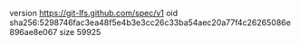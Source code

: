 version https://git-lfs.github.com/spec/v1
oid sha256:5298746fac3ea48f5e4b3e3cc26c33ba54aec20a77f4c26265086e896ae8e067
size 59925
